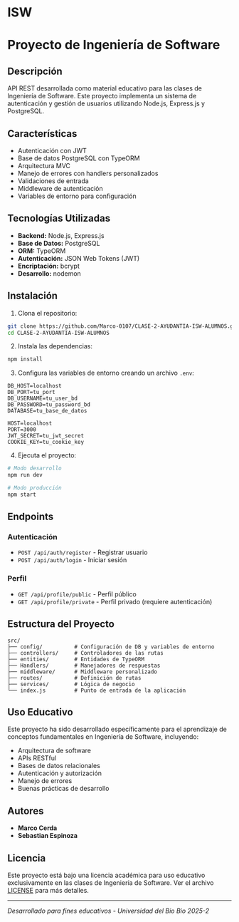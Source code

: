 # ISW
# Proyecto de Ingeniería de Software

## Descripción
API REST desarrollada como material educativo para las clases de Ingeniería de Software. Este proyecto implementa un sistema de autenticación y gestión de usuarios utilizando Node.js, Express.js y PostgreSQL.

## Características
- Autenticación con JWT
- Base de datos PostgreSQL con TypeORM
- Arquitectura MVC
- Manejo de errores con handlers personalizados
- Validaciones de entrada
- Middleware de autenticación
- Variables de entorno para configuración

## Tecnologías Utilizadas
- **Backend:** Node.js, Express.js
- **Base de Datos:** PostgreSQL
- **ORM:** TypeORM
- **Autenticación:** JSON Web Tokens (JWT)
- **Encriptación:** bcrypt
- **Desarrollo:** nodemon

## Instalación

1. Clona el repositorio:
```bash
git clone https://github.com/Marco-0107/CLASE-2-AYUDANTIA-ISW-ALUMNOS.git
cd CLASE-2-AYUDANTIA-ISW-ALUMNOS
```

2. Instala las dependencias:
```bash
npm install
```

3. Configura las variables de entorno creando un archivo `.env`:
```env
DB_HOST=localhost
DB_PORT=tu_port
DB_USERNAME=tu_user_bd
DB_PASSWORD=tu_password_bd
DATABASE=tu_base_de_datos

HOST=localhost
PORT=3000
JWT_SECRET=tu_jwt_secret
COOKIE_KEY=tu_cookie_key
```

4. Ejecuta el proyecto:
```bash
# Modo desarrollo
npm run dev

# Modo producción
npm start
```

## Endpoints

### Autenticación
- `POST /api/auth/register` - Registrar usuario
- `POST /api/auth/login` - Iniciar sesión

### Perfil
- `GET /api/profile/public` - Perfil público
- `GET /api/profile/private` - Perfil privado (requiere autenticación)

## Estructura del Proyecto
```
src/
├── config/          # Configuración de DB y variables de entorno
├── controllers/     # Controladores de las rutas
├── entities/        # Entidades de TypeORM
├── Handlers/        # Manejadores de respuestas
├── middleware/      # Middleware personalizado
├── routes/          # Definición de rutas
├── services/        # Lógica de negocio
└── index.js         # Punto de entrada de la aplicación
```

## Uso Educativo
Este proyecto ha sido desarrollado específicamente para el aprendizaje de conceptos fundamentales en Ingeniería de Software, incluyendo:
- Arquitectura de software
- APIs RESTful
- Bases de datos relacionales
- Autenticación y autorización
- Manejo de errores
- Buenas prácticas de desarrollo

## Autores
- **Marco Cerda**
- **Sebastian Espinoza**

## Licencia
Este proyecto está bajo una licencia académica para uso educativo exclusivamente en las clases de Ingeniería de Software. Ver el archivo [LICENSE](LICENSE) para más detalles.

---
*Desarrollado para fines educativos - Universidad del Bio Bio 2025-2*
